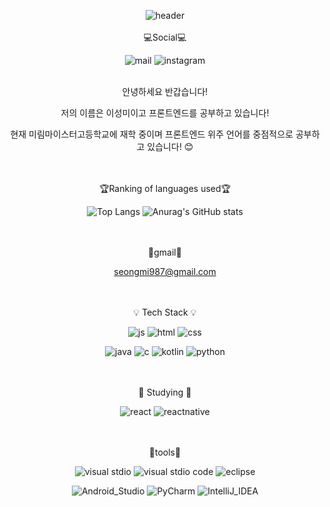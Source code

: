 <!--
**lseongmi/lseongmi** is a ✨ _special_ ✨ repository because its `README.md` (this file) appears on your GitHub profile.

Here are some ideas to get you started:

- 🔭 I’m currently working on ...
- 🌱 I’m currently learning ...
- 👯 I’m looking to collaborate on ...
- 🤔 I’m looking for help with ...
- 💬 Ask me about ...
- 📫 How to reach me: ...
- 😄 Pronouns: ...
- ⚡ Fun fact: ...
-->
<div align="center">

![header](https://capsule-render.vercel.app/api?type=waving&color=00BFFF&height=300&section=header&text=welcome!&fontSize=50&fontColor=fff&desc=leeseongmi's%20Github%20Profile&descSize=20&descAlign=70)
<br><br>
💻Social💻

![mail](https://img.shields.io/badge/Gmail-D14836?style=for-the-badge&logo=gmail&logoColor=white)
![instagram](https://img.shields.io/badge/Instagram-E4405F?style=for-the-badge&logo=instagram&logoColor=white)
<br><br>

<p>안녕하세요 반갑습니다!</p>
<p>저의 이름은 이성미이고 프론트엔드를 공부하고 있습니다!</p>
<p>현재 미림마이스터고등학교에 재학 중이며 프론트엔드 위주 언어를 중점적으로 공부하고 있습니다! 😊</p>



<br><br>
🏆Ranking of languages ​​used🏆

![Top Langs]((https://github.com/lseongmi/github-readme-stats))
![Anurag's GitHub stats](https://github-readme-stats.vercel.app/api?username=lseongmi&show_icons=true&theme=radical)


<br><br>
📩gmail📩

seongmi987@gmail.com


<br><br>
💡 Tech Stack 💡

![js](https://img.shields.io/badge/JavaScript-F7DF1E?style=for-the-badge&logo=JavaScript&logoColor=white) ![html](https://img.shields.io/badge/HTML5-E34F26?style=for-the-badge&logo=html5&logoColor=white) ![css](https://img.shields.io/badge/CSS3-1572B6?style=for-the-badge&logo=css3&logoColor=white) 

![java](https://img.shields.io/badge/Java-ED8B00?style=for-the-badge&logo=openjdk&logoColor=white) ![c](https://img.shields.io/badge/C-00599C?style=for-the-badge&logo=c&logoColor=white) ![kotlin](https://img.shields.io/badge/Kotlin-0095D5?&style=for-the-badge&logo=kotlin&logoColor=white) ![python](https://img.shields.io/badge/Python-3776AB?style=for-the-badge&logo=python&logoColor=white)


<br><br>
📕 Studying 📕

![react](https://img.shields.io/badge/React-20232A?style=for-the-badge&logo=react&logoColor=61DAFB)
![reactnative](https://img.shields.io/badge/React_Native-20232A?style=for-the-badge&logo=react&logoColor=61DAFB)


<br><br>
🔧tools🔧

![visual stdio](https://img.shields.io/badge/Visual_Studio-5C2D91?style=for-the-badge&logo=visual%20studio&logoColor=white) ![visual stdio code](https://img.shields.io/badge/Visual_Studio_Code-0078D4?style=for-the-badge&logo=visual%20studio%20code&logoColor=white) ![eclipse](https://img.shields.io/badge/Eclipse-2C2255?style=for-the-badge&logo=eclipse&logoColor=white) 

![Android_Studio](https://img.shields.io/badge/Android_Studio-3DDC84?style=for-the-badge&logo=android-studio&logoColor=white) ![PyCharm](https://img.shields.io/badge/PyCharm-000000.svg?&style=for-the-badge&logo=PyCharm&logoColor=white) ![IntelliJ_IDEA](https://img.shields.io/badge/IntelliJ_IDEA-000000.svg?style=for-the-badge&logo=intellij-idea&logoColor=white)

</div>


